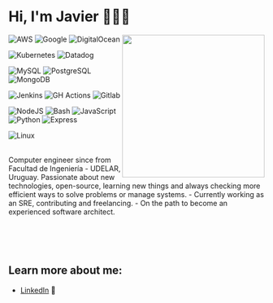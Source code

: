 # Hi, I'm Javier 👋👨‍💻
<img align="right" width="280" src="https://github.com/jastabilesandbox/jastabilesandbox/blob/main/static/hello.gif?raw=true">

![AWS](https://img.shields.io/badge/Cloud-AWS-informational?style=flat&logo=amazonwebservices&color=232F3E)
![Google](https://img.shields.io/badge/Cloud-Google-informational?style=flat&logo=googlecloud&color=4285F4)
![DigitalOcean](https://img.shields.io/badge/Cloud-DigitalOcean-informational?style=flat&logo=digitalocean&color=0080FF)

![Kubernetes](https://img.shields.io/badge/Orchestration-Kubernetes-informational?style=flat&logo=kubernetes&color=326CE5)
![Datadog](https://img.shields.io/badge/Observability-Datadog-informational?style=flat&logo=datadog&color=632CA6)

![MySQL](https://img.shields.io/badge/Database-MySQL-informational?style=flat&logo=mysql&color=4479A1)
![PostgreSQL](https://img.shields.io/badge/Database-PostgreSQL-informational?style=flat&logo=postgresql&color=4169E1)
![MongoDB](https://img.shields.io/badge/Database-MongoDB-informational?style=flat&logo=mongodb&color=47A248)

![Jenkins](https://img.shields.io/badge/CI\/CD-Jenkins-informational?style=flat&logo=jenkins&color=D24939)
![GH Actions](https://img.shields.io/badge/CI\/CD-Github_actions-informational?style=flat&logo=githubactions&color=2088FF)
![Gitlab](https://img.shields.io/badge/CI\/CD-Gitlab-informational?style=flat&logo=gitlab&color=FC6D26)

![NodeJS](https://img.shields.io/badge/Code-NodeJS-informational?style=flat&logo=nodedotjs&color=5FA04E)
![Bash](https://img.shields.io/badge/Code-Bash-informational?style=flat&logo=gnubash&color=4EAA25)
![JavaScript](https://img.shields.io/badge/Code-JavaScript-informational?style=flat&logo=javascript&color=F7DF1E)
![Python](https://img.shields.io/badge/Code-Python-informational?style=flat&logo=python&color=3776AB)
![Express](https://img.shields.io/badge/Framework-Express-informational?style=flat&logo=express&color=000000)


![Linux](https://img.shields.io/badge/System-Linux-informational?style=flat&logo=linux&color=FCC624)

</br>
Computer engineer since from Facultad de Ingeniería - UDELAR, Uruguay. 
Passionate about new technologies, open-source, learning new things and always checking more efficient ways to solve problems or manage systems. 
- Currently working as an SRE, contributing and freelancing.
- On the path to become an experienced software architect.

</br></br></br>

## Learn more about me: 
- <a href="https://www.linkedin.com/in/javierstabile/">LinkedIn</a> 💼

